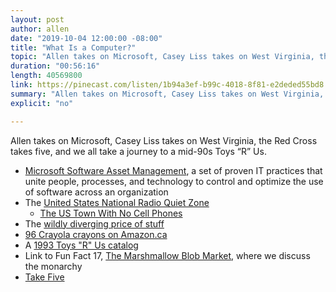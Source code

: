 ```yaml
---
layout: post
author: allen
date: "2019-10-04 12:00:00 -08:00"
title: "What Is a Computer?"
topic: "Allen takes on Microsoft, Casey Liss takes on West Virginia, the Red Cross takes five, and we all take a journey to a mid-90s Toys “R” Us."
duration: "00:56:16"
length: 40569800
link: https://pinecast.com/listen/1b94a3ef-b99c-4018-8f81-e2deded55bd8.mp3
summary: "Allen takes on Microsoft, Casey Liss takes on West Virginia, the Red Cross takes five, and we all take a journey to a mid-90s Toys “R” Us."
explicit: "no"

---
```


Allen takes on Microsoft, Casey Liss takes on West Virginia, the Red Cross takes five, and we all take a journey to a mid-90s Toys “R” Us.

- [Microsoft Software Asset Management](https://www.microsoft.com/en-us/sam), a set of proven IT practices that unite people, processes, and technology to control and optimize the use of software across an organization
- The [United States National Radio Quiet Zone](https://en.wikipedia.org/wiki/United_States_National_Radio_Quiet_Zone)
  - [The US Town With No Cell Phones](https://www.youtube.com/watch?v=iTVLJeRQS5c)
- The [wildly diverging price of stuff](http://arc-anglerfish-washpost-prod-washpost.s3.amazonaws.com/public/POU3KPGVAE2QRDBXHOHBDKIGCA.jpg)
- [96 Crayola crayons on Amazon.ca](https://www.amazon.ca/dp/B00007JQQP/ref=sspa_dk_detail_3?psc=1&pd_rd_i=B00007JQQP&pd_rd_w=CpGTl&pf_rd_p=4b7c8c1c-293f-4b1e-a49a-8787dff31bcb&pd_rd_wg=4N6uK&pf_rd_r=1NJ82S614W0G8DGV8MWH&pd_rd_r=483785c2-d1c5-4557-b775-46ac2bc4c89a&spLa=ZW5jcnlwdGVkUXVhbGlmaWVyPUExN0tPSzQ5NEszM1c4JmVuY3J5cHRlZElkPUEwNzczNDU5MTA3Q0dKRVRaUUtUTSZlbmNyeXB0ZWRBZElkPUEwNjc4ODczSzdNTExZTTBRUEozJndpZGdldE5hbWU9c3BfZGV0YWlsJmFjdGlvbj1jbGlja1JlZGlyZWN0JmRvTm90TG9nQ2xpY2s9dHJ1ZQ==)
- A [1993 Toys "R" Us catalog](https://www.retrojunk.com/article/show/4546/1993-toys-r-us-catalog)
- Link to Fun Fact 17, [The Marshmallow Blob Market](https://funfact.fm/episodes/17), where we discuss the monarchy
- [Take Five](https://www.youtube.com/watch?v=vmDDOFXSgAs)
